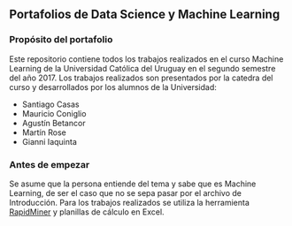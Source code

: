 ## Portafolios de Data Science y Machine Learning

### Propósito del portafolio
Este repositorio contiene todos los trabajos realizados en el curso Machine Learning de la Universidad Católica del Uruguay en el segundo semestre del año 2017. Los trabajos realizados son presentados por la catedra del curso y desarrollados por los alumnos de la Universidad:
* Santiago Casas
* Mauricio Coniglio
* Agustín Betancor
* Martín Rose
* Gianni Iaquinta

### Antes de empezar
Se asume que la persona entiende del tema y sabe que es Machine Learning, de ser el caso que no se sepa pasar por el archivo de Introducción.
Para los trabajos realizados se utiliza la herramienta [RapidMiner](https://docs.rapidminer.com) y planillas de cálculo en Excel.

